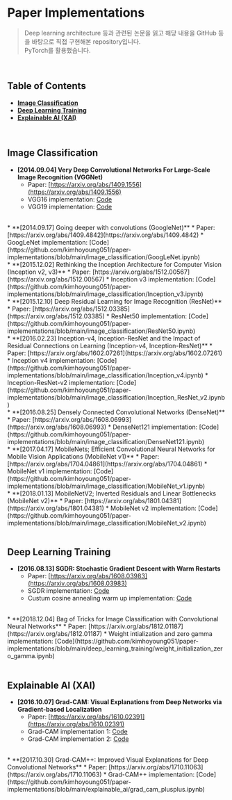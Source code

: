 # Paper Implementations
> Deep learning architecture 등과 관련된 논문을 읽고 해당 내용을 GitHub 등을 바탕으로 직접 구현해본 repository입니다. <br/>
> PyTorch를 활용했습니다.
<br/>

## Table of Contents
* **[Image Classification](#Image-Classification)**
* **[Deep Learning Training](#Deep-Learning-Training)**
* **[Explainable AI (XAI)](#Explainable-AI-(XAI))**
<br/>

## Image Classification
* **[2014.09.04] Very Deep Convolutional Networks For Large-Scale Image Recognition (VGGNet)**
  * Paper: [https://arxiv.org/abs/1409.1556](https://arxiv.org/abs/1409.1556)
  * VGG16 implementation: [Code](https://github.com/kimhoyoung051/paper-implementations/blob/main/image_classification/VGG16.ipynb)
  * VGG19 implementation: [Code](https://github.com/kimhoyoung051/paper-implementations/blob/main/image_classification/VGG19.ipynb)
<br/>
* **[2014.09.17] Going deeper with convolutions (GoogleNet)**
  * Paper: [https://arxiv.org/abs/1409.4842](https://arxiv.org/abs/1409.4842)
  * GoogLeNet implementation: [Code](https://github.com/kimhoyoung051/paper-implementations/blob/main/image_classification/GoogLeNet.ipynb)
<br/>
* **[2015.12.02] Rethinking the Inception Architecture for Computer Vision (Inception v2, v3)**
  * Paper: [https://arxiv.org/abs/1512.00567](https://arxiv.org/abs/1512.00567)
  * Inception v3 implementation: [Code](https://github.com/kimhoyoung051/paper-implementations/blob/main/image_classification/Inception_v3.ipynb)
<br/>
* **[2015.12.10] Deep Residual Learning for Image Recognition (ResNet)**
  * Paper: [https://arxiv.org/abs/1512.03385](https://arxiv.org/abs/1512.03385)
  * ResNet50 implementation: [Code](https://github.com/kimhoyoung051/paper-implementations/blob/main/image_classification/ResNet50.ipynb)
<br/>
* **[2016.02.23] Inception-v4, Inception-ResNet and the Impact of Residual Connections on Learning (Inception-v4, Inception-ResNet)**
  * Paper: [https://arxiv.org/abs/1602.07261](https://arxiv.org/abs/1602.07261)
  * Inception v4 implementation: [Code](https://github.com/kimhoyoung051/paper-implementations/blob/main/image_classification/Inception_v4.ipynb)
  * Inception-ResNet-v2 implementation: [Code](https://github.com/kimhoyoung051/paper-implementations/blob/main/image_classification/Inception_ResNet_v2.ipynb)
<br/>
* **[2016.08.25] Densely Connected Convolutional Networks (DenseNet)**
  * Paper: [https://arxiv.org/abs/1608.06993](https://arxiv.org/abs/1608.06993)
  * DenseNet121 implementation: [Code](https://github.com/kimhoyoung051/paper-implementations/blob/main/image_classification/DenseNet121.ipynb)
<br/>
* **[2017.04.17] MobileNets; Efficient Convolutional Neural Networks for Mobile Vision Applications (MobileNet v1)**
  * Paper: [https://arxiv.org/abs/1704.04861](https://arxiv.org/abs/1704.04861)
  * MobileNet v1 implementation: [Code](https://github.com/kimhoyoung051/paper-implementations/blob/main/image_classification/MobileNet_v1.ipynb)
<br/>
* **[2018.01.13] MobileNetV2; Inverted Residuals and Linear Bottlenecks (MobileNet v2)**
  * Paper: [https://arxiv.org/abs/1801.04381](https://arxiv.org/abs/1801.04381)
  * MobileNet v2 implementation: [Code](https://github.com/kimhoyoung051/paper-implementations/blob/main/image_classification/MobileNet_v2.ipynb)
<br/> <br/>

## Deep Learning Training
* **[2016.08.13] SGDR: Stochastic Gradient Descent with Warm Restarts**
  * Paper: [https://arxiv.org/abs/1608.03983](https://arxiv.org/abs/1608.03983)
  * SGDR implementation: [Code](https://github.com/kimhoyoung051/paper-implementations/blob/main/deep_learning_training/sgd_with_warm_restarts.ipynb)
  * Custum cosine annealing warm up implementation: [Code](https://github.com/kimhoyoung051/paper-implementations/blob/main/deep_learning_training/custum_cosine_annealing_warm_restarts.ipynb)
<br/>
* **[2018.12.04] Bag of Tricks for Image Classification with Convolutional Neural Networks**
  * Paper: [https://arxiv.org/abs/1812.01187](https://arxiv.org/abs/1812.01187)
  * Weight intialization and zero gamma implementation: [Code](https://github.com/kimhoyoung051/paper-implementations/blob/main/deep_learning_training/weight_initialization_zero_gamma.ipynb)
<br/> <br/>

## Explainable AI (XAI)
* **[2016.10.07] Grad-CAM: Visual Explanations from Deep Networks via Gradient-based Localization**
  * Paper: [https://arxiv.org/abs/1610.02391](https://arxiv.org/abs/1610.02391)
  * Grad-CAM implementation 1: [Code](https://github.com/kimhoyoung051/paper-implementations/blob/main/explainable_ai/grad_cam_1.ipynb)
  * Grad-CAM implementation 2: [Code](https://github.com/kimhoyoung051/paper-implementations/blob/main/explainable_ai/grad_cam_2.ipynb)
<br/>
* **[2017.10.30] Grad-CAM++: Improved Visual Explanations for Deep Convolutional Networks**
  * Paper: [https://arxiv.org/abs/1710.11063](https://arxiv.org/abs/1710.11063)
  * Grad-CAM++ implementation: [Code](https://github.com/kimhoyoung051/paper-implementations/blob/main/explainable_ai/grad_cam_plusplus.ipynb)
  
